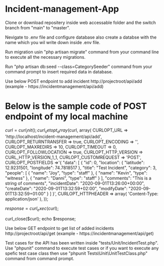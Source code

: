# Incident-management-App
Clone or download repositery inside web accessable folder and the switch branch from "main" to "master".

Nevigate to .env file and configure database also create a databse with the name which you wil write down inside .env file.

Run migration usin "php artisan migrate" command from your command line to execute all the necessary migrations.

Run "php artisan db:seed --class=CategorySeeder" command from your command prompt to insert required data in database.

Use below POST endpoint to add incident
http://projectroot/api/add (example - https://incidentmanagement/api/add)

# Below is the sample code of POST endpoint of my local machine

$curl = curl_init();
curl_setopt_array($curl, array(
  CURLOPT_URL => 'http://localhost/incident-management/api/add',
  CURLOPT_RETURNTRANSFER => true,
  CURLOPT_ENCODING => '',
  CURLOPT_MAXREDIRS => 10,
  CURLOPT_TIMEOUT => 0,
  CURLOPT_FOLLOWLOCATION => true,
  CURLOPT_HTTP_VERSION => CURL_HTTP_VERSION_1_1,
  CURLOPT_CUSTOMREQUEST => 'POST',
  CURLOPT_POSTFIELDS =>'{
    "data": [
        {
            "id": 0,
            "location": {
                "latitude": 12.9231501,
                "longitude": 74.7818517
            },
            "title": "Test Incident",
            "category": 3,
            "people": [
                {
                    "name": "Joy",
                    "type": "staff"
                },
                {
                    "name": "Kevin",
                    "type": "witness"
                },
                {
                    "name": "Danni",
                    "type": "staff"
                }
            ],
            "comments": "This is a string of comments",
            "incidentDate": "2020-09-01T13:26:00+00:00",
            "createDate": "2020-09-01T13:32:59+02:00",
            "modifyDate": "2020-09-01T13:32:59+01:00"
        }
    ]
}',
  CURLOPT_HTTPHEADER => array(
    'Content-Type: application/json'
  ),
));

$response = curl_exec($curl);

curl_close($curl);
echo $response;

Use below GET endpoint to get list of added incidents
http://projectroot/api/get (example - https://incidentmanagement/api/get)

Test cases for the API has been written inside "tests/Unit/IncidentTest.php". Use "phpunit" command to execute test cases or if you want to execute any spefic test case class then use "phpunit Tests\Unit\UnitTestClass.php" command from command prompt. 


